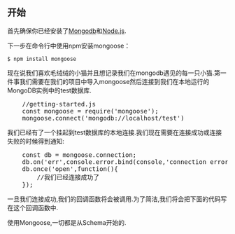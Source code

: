 ## 开始

首先确保你已经安装了[Mongodb](#)和[Node.js](#).

下一步在命令行中使用npm安装mongoose：

`
	$ npm install mongoose
`

现在说我们喜欢毛绒绒的小猫并且想记录我们在mongodb遇见的每一只小猫.第一件事我们需要在我们的项目中导入mongoose然后连接到我们在本地运行的MongoDB实例中的test数据库.

<pre>
	//getting-started.js 
	const mongoose = require('mongoose');
	mongoose.connect('mongodb://localhost/test')
</pre>
我们已经有了一个挂起到test数据库的本地连接.我们现在需要在连接成功或连接失败的时候得到通知:

<pre>
	const db = mongoose.connection;
	db.on('err',console.error.bind(console,'connection error:'));
	db.once('open',function(){
		//我们已经连接成功了
	});
</pre>
一旦我们连接成功,我们的回调函数将会被调用.为了简洁,我们将会把下面的代码写在这个回调函数中.

使用Mongoose,一切都是从Schema开始的.



